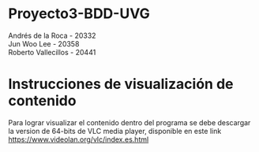 # Proyecto3-BDD-UVG  
Andrés de la Roca - 20332  
Jun Woo Lee - 20358  
Roberto Vallecillos - 20441 

# Instrucciones de visualización de contenido  
Para lograr visualizar el contenido dentro del programa se debe descargar la version de 64-bits de VLC media player, disponible en este link  
https://www.videolan.org/vlc/index.es.html
